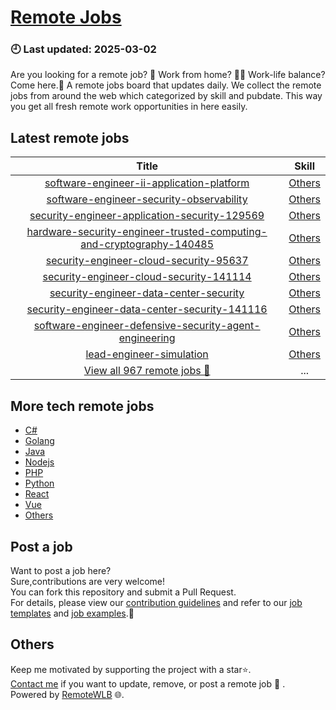 # [Remote Jobs](https://github.com/RemoteWLB/remote-jobs)  
### 🕘 Last updated: 2025-03-02  
Are you looking for a remote job? 💼 Work from home? 👩‍💻 Work-life balance?  
Come here.🎁 A remote jobs board that updates daily. We collect the remote jobs from around the web which categorized by skill and pubdate. This way you get all fresh remote work opportunities in here easily.  
  
## Latest remote jobs  
| Title | Skill |  
|:-----:|:-----:|  
| [software-engineer-ii-application-platform](https://github.com/RemoteWLB/remote-jobs/tree/main/jobs/Others/2025-03/software-engineer-ii-application-platform) | [Others](https://github.com/RemoteWLB/remote-jobs/tree/main/jobs/Others/) |  
| [software-engineer-security-observability](https://github.com/RemoteWLB/remote-jobs/tree/main/jobs/Others/2025-03/software-engineer-security-observability) | [Others](https://github.com/RemoteWLB/remote-jobs/tree/main/jobs/Others/) |  
| [security-engineer-application-security-129569](https://github.com/RemoteWLB/remote-jobs/tree/main/jobs/Others/2025-03/security-engineer-application-security-129569) | [Others](https://github.com/RemoteWLB/remote-jobs/tree/main/jobs/Others/) |  
| [hardware-security-engineer-trusted-computing-and-cryptography-140485](https://github.com/RemoteWLB/remote-jobs/tree/main/jobs/Others/2025-03/hardware-security-engineer-trusted-computing-and-cryptography-140485) | [Others](https://github.com/RemoteWLB/remote-jobs/tree/main/jobs/Others/) |  
| [security-engineer-cloud-security-95637](https://github.com/RemoteWLB/remote-jobs/tree/main/jobs/Others/2025-03/security-engineer-cloud-security-95637) | [Others](https://github.com/RemoteWLB/remote-jobs/tree/main/jobs/Others/) |  
| [security-engineer-cloud-security-141114](https://github.com/RemoteWLB/remote-jobs/tree/main/jobs/Others/2025-03/security-engineer-cloud-security-141114) | [Others](https://github.com/RemoteWLB/remote-jobs/tree/main/jobs/Others/) |  
| [security-engineer-data-center-security](https://github.com/RemoteWLB/remote-jobs/tree/main/jobs/Others/2025-03/security-engineer-data-center-security) | [Others](https://github.com/RemoteWLB/remote-jobs/tree/main/jobs/Others/) |  
| [security-engineer-data-center-security-141116](https://github.com/RemoteWLB/remote-jobs/tree/main/jobs/Others/2025-03/security-engineer-data-center-security-141116) | [Others](https://github.com/RemoteWLB/remote-jobs/tree/main/jobs/Others/) |  
| [software-engineer-defensive-security-agent-engineering](https://github.com/RemoteWLB/remote-jobs/tree/main/jobs/Others/2025-03/software-engineer-defensive-security-agent-engineering) | [Others](https://github.com/RemoteWLB/remote-jobs/tree/main/jobs/Others/) |  
| [lead-engineer-simulation](https://github.com/RemoteWLB/remote-jobs/tree/main/jobs/Others/2025-03/lead-engineer-simulation) | [Others](https://github.com/RemoteWLB/remote-jobs/tree/main/jobs/Others/) |  
| [View all 967 remote jobs 👋](https://github.com/RemoteWLB/remote-jobs/tree/main/jobs) | ... |  
## More tech remote jobs  
* [C#](https://github.com/RemoteWLB/remote-jobs/tree/main/jobs/C%23)  
* [Golang](https://github.com/RemoteWLB/remote-jobs/tree/main/jobs/Golang)   
* [Java](https://github.com/RemoteWLB/remote-jobs/tree/main/jobs/Java)   
* [Nodejs](https://github.com/RemoteWLB/remote-jobs/tree/main/jobs/Nodejs)   
* [PHP](https://github.com/RemoteWLB/remote-jobs/tree/main/jobs/PHP)   
* [Python](https://github.com/RemoteWLB/remote-jobs/tree/main/jobs/Python)   
* [React](https://github.com/RemoteWLB/remote-jobs/tree/main/jobs/React)   
* [Vue](https://github.com/RemoteWLB/remote-jobs/tree/main/jobs/Vue)   
* [Others](https://github.com/RemoteWLB/remote-jobs/tree/main/jobs/Others)  
## Post a job  
Want to post a job here?  
Sure,contributions are very welcome!  
You can fork this repository and submit a Pull Request.  
For details, please view our [contribution guidelines](https://github.com/RemoteWLB/remote-jobs/tree/main/.github/contributing.md) and refer to our [job templates](https://github.com/RemoteWLB/remote-jobs/tree/main/.github/jobs_template.md) and [job examples](https://github.com/RemoteWLB/remote-jobs/tree/main/.github/jobs_example.md).🤝  
## Others  
Keep me motivated by supporting the project with a star⭐.  
[Contact me](https://remotewlb.com/about) if you want to update, remove, or post a remote job 💼 .  
Powered by [RemoteWLB](https://remotewlb.com) 🌐.

